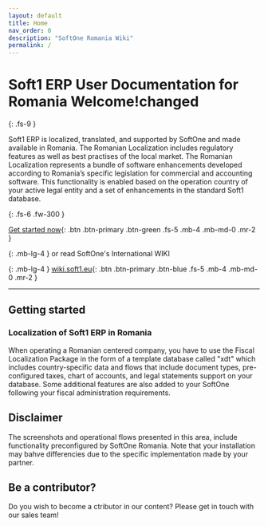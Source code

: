 ```yaml
---
layout: default
title: Home
nav_order: 0
description: "SoftOne Romania Wiki"
permalink: /
---
```




<!---![AVG Formula](/WIKI/assets/images/romania.jpg)-->
# Soft1 ERP User Documentation for Romania Welcome!changed
{: .fs-9 }


Soft1 ERP is localized, translated, and supported by SoftOne and made available in Romania. 
The Romanian Localization includes regulatory features as well as best practises of the local market.
The Romanian Localization represents a bundle of software enhancements developed according to Romania’s specific legislation for commercial and accounting software.
This functionality is enabled based on the operation country of your active legal entity and a set of enhancements in the standard Soft1 database.

{: .fs-6 .fw-300 }

[Get started now](#getting-started){: .btn .btn-primary .btn-green  .fs-5 .mb-4 .mb-md-0 .mr-2 } <br/>
<!--- The tag below  will have a margin bottom of 1rem/16px at large screens. --->
{: .mb-lg-4 }
or read SoftOne's International WIKI <br/>
<!--- The tag below  will have a margin bottom of 1rem/16px at large screens. --->
{: .mb-lg-4 }
 [wiki.soft1.eu](http://wiki.soft1.eu){: .btn .btn-primary  .btn-blue  .fs-5 .mb-4 .mb-md-0 .mr-2 }


---

## Getting started

### Localization of Soft1 ERP in Romania

When operating a Romanian centered company, you have to use the Fiscal Localization Package in the form of a template database called "xdt" which includes
 country-specific data and flows that include document types, pre-configured taxes,  chart of accounts, and legal statements support on your database.
 Some additional features are also added to your SoftOne
 following your fiscal administration requirements.


## Disclaimer

The screenshots and operational flows presented in this area, include functionality preconfigured by SoftOne Romania. Note that your installation may bahve differencies due to 
the specific implementation made by your partner. 


## Be a contributor?

Do you wish to become a ctributor in our content? Please get in touch with our sales team! 



